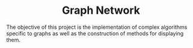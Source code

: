 <h1 align = "center"> Graph Network </h1>

The objective of this project is the implementation of complex algorithms specific to graphs as well as the construction of methods for displaying them.